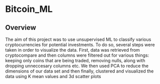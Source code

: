 # Bitcoin_ML
 
## Overview

The aim of this project was to use unsupervised ML to classify various cryptocurrencies for potential investments. To do so, several steps were taken in order to visualize the data. First, data was retrieved from cryptocompare and then columns were filtered out for various things: keeping only coins that are being traded, removing nulls, along with dropping unneccesary columns etc. We then used PCA to reduce the dimensions of our data set and then finally, clustered and visualized the data using K mean values and 3d scatter plots

